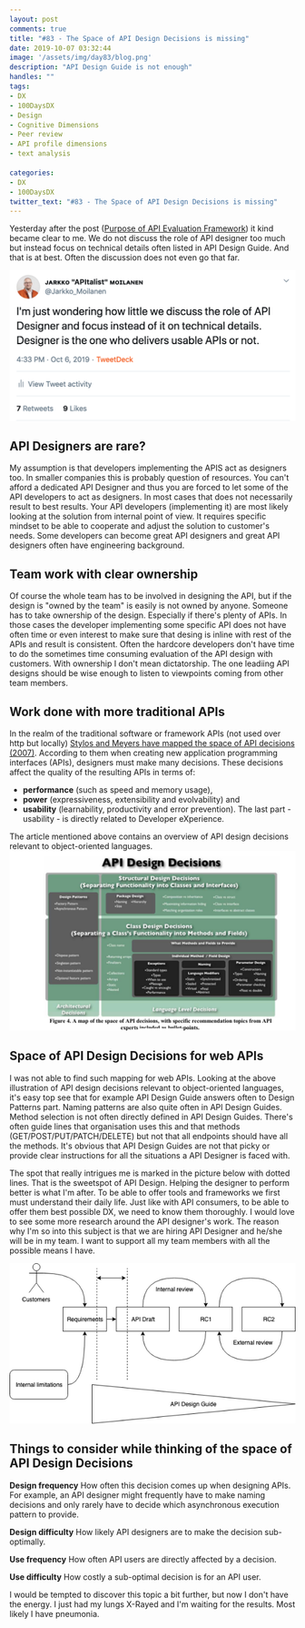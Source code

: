 ```yaml
---
layout: post
comments: true
title: "#83 - The Space of API Design Decisions is missing"
date: 2019-10-07 03:32:44
image: '/assets/img/day83/blog.png'
description: "API Design Guide is not enough"
handles: "" 
tags:
- DX 
- 100DaysDX
- Design
- Cognitive Dimensions
- Peer review
- API profile dimensions
- text analysis

categories:
- DX
- 100DaysDX
twitter_text: "#83 - The Space of API Design Decisions is missing"
---
```


Yesterday after the post ([Purpose of API Evaluation Framework](https://100daysdx.com/82/)) it kind became clear to me. We do not discuss the role of API designer too much but instead focus on technical details often listed in API Design Guide. And that is at best. Often the discussion does not even go that far. 

<a href="https://twitter.com/Jarkko_Moilanen/status/1180838427404722176"><img itemprop="image" src="/assets/img/day83/tweet.png" alt="{{site.name}}"></a>

## API Designers are rare?

My assumption is that developers implementing the APIS act as designers too. In smaller companies this is probably question of resources. You can't afford a dedicated API Designer and thus you are forced to let some of the API developers to act as designers. In most cases that does not necessarily result to best results. Your API developers (implementing it) are most likely looking at the solution from internal point of view. It requires specific mindset to be able to cooperate and adjust the solution to customer's needs. Some developers can become great API designers and great API designers often have engineering background. 

## Team work with clear ownership

Of course the whole team has to be involved in designing the API, but if the design is "owned by the team" is easily is not owned by anyone. Someone has to take ownership of the design. Especially if there's plenty of APIs. In those cases the developer implementing some specific API does not have often time or even interest to make sure that desing is inline with rest of the APIs and result is consistent. Often the hardcore developers don't have time to do the sometimes time consuming evaluation of the API design with customers. With ownership I don't mean dictatorship. The one leadiing API designs should be wise enough to listen to viewpoints coming from other team members.

## Work done with more traditional APIs

In the realm of the traditional software or framework APIs (not used over http but locally) [Stylos and Meyers have mapped the space of API decisions (2007)](https://ieeexplore.ieee.org/document/4351326). According to them when creating new application programming interfaces  (APIs), designers  must  make  many  decisions.  These decisions affect the quality of the resulting APIs in terms of:  
- **performance** (such as speed and memory usage), 
- **power** (expressiveness, extensibility and evolvability) and 
- **usability** (learnability,  productivity and error prevention). The last part - usability - is directly related to Developer eXperience. 

The article mentioned above contains an overview of API design decisions relevant to object-oriented languages.
<img itemprop="image" src="/assets/img/day83/space.png" alt="{{site.name}}"/>


## Space of API Design Decisions for web APIs

I was not able to find such mapping for web APIs. Looking at the above illustration of API design decisions relevant to object-oriented languages, it's easy top see that for example API Design Guide answers often to Design Patterns part. Naming patterns are also quite often in API Design Guides. Method selection is not often directly defined in API Design Guides. There's often guide lines that organisation uses this and that methods (GET/POST/PUT/PATCH/DELETE) but not that all endpoints should have all the methods. It's obvious that API Design Guides are not that picky or provide clear instructions for all the situations a API Designer is faced with. 

The spot that really intrigues me is marked in the picture below with dotted lines. That is the sweetspot of API Design. Helping the designer to perform better is what I'm after. To be able to offer tools and frameworks we first must understand their daily life. Just like with API consumers, to be able to offer them best possible DX, we need to know them thoroughly. I would love to see some more research around the API designer's work. The reason why I'm so into this subject is that we are hiring API Designer and he/she will be in my team. I want to support all my team members with all the possible means I have.

<img itemprop="image" src="/assets/img/day82/api-design.png" alt="{{site.name}}"/>

## Things to consider while thinking of the space of API Design Decisions

**Design frequency** How often this decision comes up when designing APIs. For example, an API designer might frequently have to make naming decisions and only rarely have to decide which asynchronous execution pattern to provide. 

**Design difficulty** How likely API designers are to make the decision sub-optimally. 

**Use frequency** How often API users are directly affected by a decision. 

**Use difficulty** How costly a sub-optimal decision is for an API user. 

I would be tempted to discover this topic a bit further, but now I don't have the energy. I just had my lungs X-Rayed and I'm waiting for the results. Most likely I have pneumonia. 